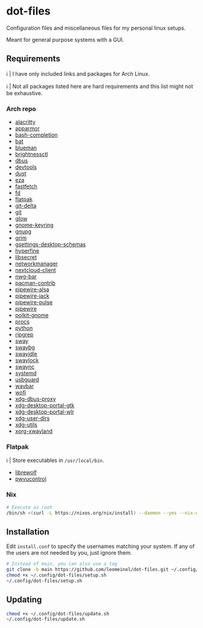 # dot-files

Configuration files and miscellaneous files for my personal linux setups.

Meant for general purpose systems with a GUI.

## Requirements

:information_source: | I have only included links and packages for Arch Linux.

:information_source: | Not all packages listed here are hard requirements and this list might not be exhaustive.

### Arch repo

- [alacritty](https://archlinux.org/packages/extra/x86_64/alacritty/)
- [apparmor](https://archlinux.org/packages/extra/x86_64/apparmor/)
- [bash-completion](https://archlinux.org/packages/extra/any/bash-completion/)
- [bat](https://archlinux.org/packages/extra/x86_64/bat/)
- [blueman](https://archlinux.org/packages/extra/x86_64/blueman/)
- [brightnessctl](https://archlinux.org/packages/extra/x86_64/brightnessctl/)
- [dbus](https://archlinux.org/packages/core/x86_64/dbus/)
- [devtools](https://archlinux.org/packages/extra/any/devtools/)
- [dust](https://archlinux.org/packages/extra/x86_64/dust/)
- [eza](https://archlinux.org/packages/extra/x86_64/eza/)
- [fastfetch](https://archlinux.org/packages/extra/x86_64/fastfetch/)
- [fd](https://archlinux.org/packages/extra/x86_64/fd/)
- [flatpak](https://archlinux.org/packages/extra/x86_64/flatpak/)
- [git-delta](https://archlinux.org/packages/extra/x86_64/git-delta/)
- [git](https://archlinux.org/packages/extra/x86_64/git/)
- [glow](https://archlinux.org/packages/extra/x86_64/glow/)
- [gnome-keyring](https://archlinux.org/packages/extra/x86_64/gnome-keyring/)
- [gnupg](https://archlinux.org/packages/core/x86_64/gnupg/)
- [grim](https://archlinux.org/packages/extra/x86_64/grim/)
- [gsettings-desktop-schemas](https://archlinux.org/packages/extra/any/gsettings-desktop-schemas/)
- [hyperfine](https://archlinux.org/packages/extra/x86_64/hyperfine/)
- [libsecret](https://archlinux.org/packages/core/x86_64/libsecret/)
- [networkmanager](https://archlinux.org/packages/extra/x86_64/networkmanager/)
- [nextcloud-client](https://archlinux.org/packages/extra/x86_64/nextcloud-client/)
- [nwg-bar](https://archlinux.org/packages/extra/x86_64/nwg-bar/)
- [pacman-contrib](https://archlinux.org/packages/extra/x86_64/pacman-contrib/)
- [pipewire-alsa](https://archlinux.org/packages/extra/x86_64/pipewire-alsa/)
- [pipewire-jack](https://archlinux.org/packages/extra/x86_64/pipewire-jack/)
- [pipewire-pulse](https://archlinux.org/packages/extra/x86_64/pipewire-pulse/)
- [pipewire](https://archlinux.org/packages/extra/x86_64/pipewire/)
- [polkit-gnome](https://archlinux.org/packages/extra/x86_64/polkit-gnome/)
- [procs](https://archlinux.org/packages/extra/x86_64/procs/)
- [python](https://archlinux.org/packages/core/x86_64/python/)
- [ripgrep](https://archlinux.org/packages/extra/x86_64/ripgrep/)
- [sway](https://archlinux.org/packages/extra/x86_64/sway/)
- [swaybg](https://archlinux.org/packages/extra/x86_64/swaybg/)
- [swayidle](https://archlinux.org/packages/?name=swayidle)
- [swaylock](https://archlinux.org/packages/extra/x86_64/swaylock/)
- [swaync](https://archlinux.org/packages/extra/x86_64/swaync/)
- [systemd](https://archlinux.org/packages/core/x86_64/systemd/)
- [usbguard](https://archlinux.org/packages/extra/x86_64/usbguard/)
- [waybar](https://archlinux.org/packages/extra/x86_64/waybar/)
- [wofi](https://archlinux.org/packages/extra/x86_64/wofi/)
- [xdg-dbus-proxy](https://archlinux.org/packages/extra/x86_64/xdg-dbus-proxy/)
- [xdg-desktop-portal-gtk](https://archlinux.org/packages/extra/x86_64/xdg-desktop-portal-gtk/)
- [xdg-desktop-portal-wlr](https://archlinux.org/packages/extra/x86_64/xdg-desktop-portal-wlr/)
- [xdg-user-dirs](https://archlinux.org/packages/extra/x86_64/xdg-user-dirs/)
- [xdg-utils](https://archlinux.org/packages/extra/any/xdg-utils/)
- [xorg-xwayland](https://archlinux.org/packages/extra/x86_64/xorg-xwayland/)

### Flatpak

:information_source: | Store executables in `/usr/local/bin`.

- [librewolf](https://flathub.org/apps/io.gitlab.librewolf-community)
- [pwvucontrol](https://flathub.org/apps/com.saivert.pwvucontrol)

### Nix

```sh
# Execute as root
/bin/sh <(curl -L https://nixos.org/nix/install) --daemon --yes --nix-extra-conf-file ~/.config/dot-files/nix.conf
```

## Installation

Edit `install.conf` to specify the usernames matching your system. If any of the users are not needed by you, just ignore them.

```sh
# Instead of main, you can also use a tag
git clone -b main https://github.com/leomeinel/dot-files.git ~/.config/dot-files
chmod +x ~/.config/dot-files/setup.sh
~/.config/dot-files/setup.sh
```

## Updating

```sh
chmod +x ~/.config/dot-files/update.sh
~/.config/dot-files/update.sh
```
